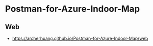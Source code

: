 # Postman-for-Azure-Indoor-Map

## Web
* https://archerhuang.github.io/Postman-for-Azure-Indoor-Map/web
